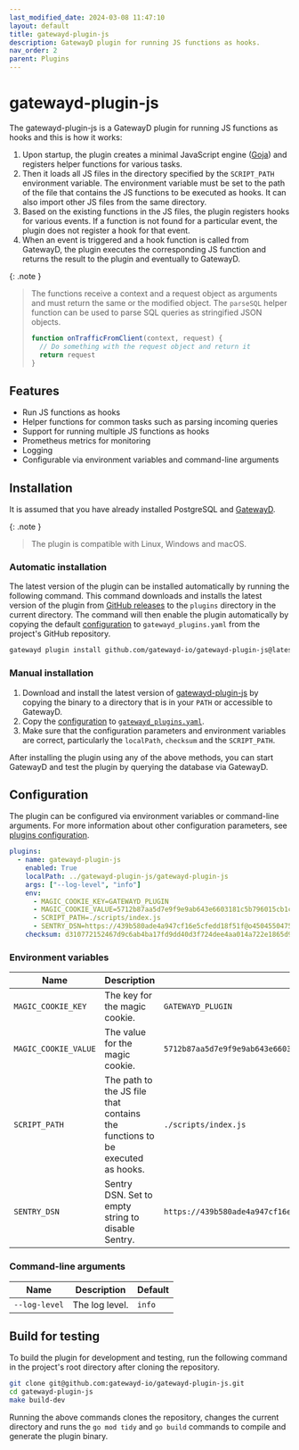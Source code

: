 ```yaml
---
last_modified_date: 2024-03-08 11:47:10
layout: default
title: gatewayd-plugin-js
description: GatewayD plugin for running JS functions as hooks.
nav_order: 2
parent: Plugins
---
```


# gatewayd-plugin-js

The gatewayd-plugin-js is a GatewayD plugin for running JS functions as hooks and this is how it works:

1. Upon startup, the plugin creates a minimal JavaScript engine ([Goja](https://github.com/dop251/goja)) and registers helper functions for various tasks.
2. Then it loads all JS files in the directory specified by the `SCRIPT_PATH` environment variable. The environment variable must be set to the path of the file that contains the JS functions to be executed as hooks. It can also import other JS files from the same directory.
3. Based on the existing functions in the JS files, the plugin registers hooks for various events. If a function is not found for a particular event, the plugin does not register a hook for that event.
4. When an event is triggered and a hook function is called from GatewayD, the plugin executes the corresponding JS function and returns the result to the plugin and eventually to GatewayD.

{: .note }
> The functions receive a context and a request object as arguments and must return the same or the modified object. The `parseSQL` helper function can be used to parse SQL queries as stringified JSON objects.
>
> ```js
> function onTrafficFromClient(context, request) {
>   // Do something with the request object and return it
>   return request
> }
> ```

## Features

- Run JS functions as hooks
- Helper functions for common tasks such as parsing incoming queries
- Support for running multiple JS functions as hooks
- Prometheus metrics for monitoring
- Logging
- Configurable via environment variables and command-line arguments

## Installation

It is assumed that you have already installed PostgreSQL and [GatewayD](/getting-started/installation).

{: .note }
> The plugin is compatible with Linux, Windows and macOS.

### Automatic installation

The latest version of the plugin can be installed automatically by running the following command. This command downloads and installs the latest version of the plugin from [GitHub releases](https://github.com/gatewayd-io/gatewayd-plugin-js/releases) to the `plugins` directory in the current directory. The command will then enable the plugin automatically by copying the default [configuration](#configuration) to `gatewayd_plugins.yaml` from the project's GitHub repository.

```bash
gatewayd plugin install github.com/gatewayd-io/gatewayd-plugin-js@latest
```

### Manual installation

1. Download and install the latest version of [gatewayd-plugin-js](https://github.com/gatewayd-io/gatewayd-plugin-js/releases/latest) by copying the binary to a directory that is in your `PATH` or accessible to GatewayD.
2. Copy the [configuration](#configuration) to [`gatewayd_plugins.yaml`](/using-gatewayd/plugins-configuration/plugins-configuration).
3. Make sure that the configuration parameters and environment variables are correct, particularly the `localPath`, `checksum` and the `SCRIPT_PATH`.

After installing the plugin using any of the above methods, you can start GatewayD and test the plugin by querying the database via GatewayD.

## Configuration

The plugin can be configured via environment variables or command-line arguments. For more information about other configuration parameters, see [plugins configuration](/using-gatewayd/plugins-configuration/plugins-configuration.md).

```yaml
plugins:
  - name: gatewayd-plugin-js
    enabled: True
    localPath: ../gatewayd-plugin-js/gatewayd-plugin-js
    args: ["--log-level", "info"]
    env:
      - MAGIC_COOKIE_KEY=GATEWAYD_PLUGIN
      - MAGIC_COOKIE_VALUE=5712b87aa5d7e9f9e9ab643e6603181c5b796015cb1c09d6f5ada882bf2a1872
      - SCRIPT_PATH=./scripts/index.js
      - SENTRY_DSN=https://439b580ade4a947cf16e5cfedd18f51f@o4504550475038720.ingest.sentry.io/4506475229413376
    checksum: d310772152467d9c6ab4ba17fd9dd40d3f724dee4aa014a722e1865d91744a4f
```

### Environment variables

| Name                 | Description                                                                  | Default                                                                                        |
| -------------------- | ---------------------------------------------------------------------------- | ---------------------------------------------------------------------------------------------- |
| `MAGIC_COOKIE_KEY`   | The key for the magic cookie.                                                | `GATEWAYD_PLUGIN`                                                                              |
| `MAGIC_COOKIE_VALUE` | The value for the magic cookie.                                              | `5712b87aa5d7e9f9e9ab643e6603181c5b796015cb1c09d6f5ada882bf2a1872`                             |
| `SCRIPT_PATH`        | The path to the JS file that contains the functions to be executed as hooks. | `./scripts/index.js`                                                                           |
| `SENTRY_DSN`         | Sentry DSN. Set to empty string to disable Sentry.                           | `https://439b580ade4a947cf16e5cfedd18f51f@o4504550475038720.ingest.sentry.io/4506475229413376` |

### Command-line arguments

| Name          | Description    | Default |
| ------------- | -------------- | ------- |
| `--log-level` | The log level. | `info`  |

## Build for testing

To build the plugin for development and testing, run the following command in the project's root directory after cloning the repository.

```bash
git clone git@github.com:gatewayd-io/gatewayd-plugin-js.git
cd gatewayd-plugin-js
make build-dev
```

Running the above commands clones the repository, changes the current directory and runs the `go mod tidy` and `go build` commands to compile and generate the plugin binary.

